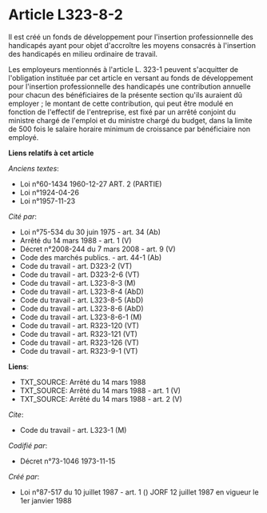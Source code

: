 # Article L323-8-2

Il est créé un fonds de développement pour l'insertion professionnelle des handicapés ayant pour objet d'accroître les moyens
consacrés à l'insertion des handicapés en milieu ordinaire de travail.

Les employeurs mentionnés à l'article L. 323-1 peuvent s'acquitter de l'obligation instituée par cet article en versant au
fonds de développement pour l'insertion professionnelle des handicapés une contribution annuelle pour chacun des
bénéficiaires de la présente section qu'ils auraient dû employer ; le montant de cette contribution, qui peut être modulé en
fonction de l'effectif de l'entreprise, est fixé par un arrêté conjoint du ministre chargé de l'emploi et du ministre chargé
du budget, dans la limite de 500 fois le salaire horaire minimum de croissance par bénéficiaire non employé.

**Liens relatifs à cet article**

_Anciens textes_:

  - Loi n°60-1434 1960-12-27 ART. 2 (PARTIE)
  - Loi n°1924-04-26
  - Loi n°1957-11-23

_Cité par_:

  - Loi n°75-534 du 30 juin 1975 - art. 34 (Ab)
  - Arrêté du 14 mars 1988 - art. 1 (V)
  - Décret n°2008-244 du 7 mars 2008 - art. 9 (V)
  - Code des marchés publics. - art. 44-1 (Ab)
  - Code du travail - art. D323-2 (VT)
  - Code du travail - art. D323-2-6 (VT)
  - Code du travail - art. L323-8-3 (M)
  - Code du travail - art. L323-8-4 (AbD)
  - Code du travail - art. L323-8-5 (AbD)
  - Code du travail - art. L323-8-6 (AbD)
  - Code du travail - art. L323-8-6-1 (M)
  - Code du travail - art. R323-120 (VT)
  - Code du travail - art. R323-121 (VT)
  - Code du travail - art. R323-126 (VT)
  - Code du travail - art. R323-9-1 (VT)

**Liens**:

  - TXT_SOURCE: Arrêté du 14 mars 1988
  - TXT_SOURCE: Arrêté du 14 mars 1988 - art. 1 (V)
  - TXT_SOURCE: Arrêté du 14 mars 1988 - art. 2 (V)

_Cite_:

  - Code du travail - art. L323-1 (M)

_Codifié par_:

  - Décret n°73-1046 1973-11-15

_Créé par_:

  - Loi n°87-517 du 10 juillet 1987 - art. 1 () JORF 12 juillet 1987 en vigueur le 1er janvier 1988
